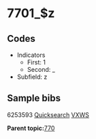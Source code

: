 # 7701\_$z

## Codes

-   Indicators
    -   First: 1
    -   Second: \_
-   Subfield: z

## Sample bibs

6253593 [Quicksearch](https://search.library.yale.edu/catalog/6253593) [VXWS](http://prodorbis.library.yale.edu:7014/vxws/GetHoldingsService?bibId=6253593)

**Parent topic:**[770](../../tags/770/770.md)

